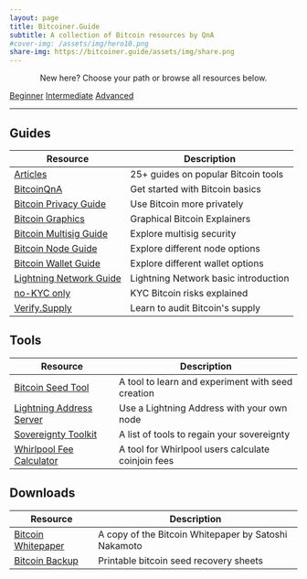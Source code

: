 ```yaml
---
layout: page
title: Bitcoiner.Guide
subtitle: A collection of Bitcoin resources by QnA
#cover-img: /assets/img/hero10.png
share-img: https://bitcoiner.guide/assets/img/share.png
---
```


<p style="text-align: center;">New here? Choose your path or browse all resources below.</p>

<div class="centered">
    <a class="btn btn-primary btn-lg get-started-btn" href="/beginner">Beginner</a>
    <a class="btn btn-primary btn-lg get-started-btn" href="/intermediate">Intermediate</a>
    <a class="btn btn-primary btn-lg get-started-btn" href="/advanced">Advanced</a>
  </div>

***

## Guides

| Resource                                                   | Description                                                                        |
|------------------------------------------------------------|------------------------------------------------------------------------------------|
| [Articles](/articles) | 25+ guides on popular Bitcoin tools |
| [BitcoinQnA](/qna) | Get started with Bitcoin basics |
| [Bitcoin Privacy Guide](/privacy) | Use Bitcoin more privately | 
| [Bitcoin Graphics](/graphics) | Graphical Bitcoin Explainers   |
| [Bitcoin Multisig Guide](/multisig) | Explore multisig security |
| [Bitcoin Node Guide](/node) | Explore different node options |
| [Bitcoin Wallet Guide](/wallet) | Explore different wallet options   |
| [Lightning Network Guide](/lightning) | Lightning Network basic introduction     |                                  
| [no-KYC only](/nokyconly) | KYC Bitcoin risks explained |
| [Verify.Supply](/verify) | Learn to audit Bitcoin's supply  |


## Tools

| Resource                                                   | Description                                                                        |
|------------------------------------------------------------|------------------------------------------------------------------------------------|
| [Bitcoin Seed Tool](/seed) | A tool to learn and experiment with seed creation |
| [Lightning Address Server](https://stacking.tips) | Use a Lightning Address with your own node |
| [Sovereignty Toolkit](/toolkit) | A list of tools to regain your sovereignty                |                            
| [Whirlpool Fee Calculator](/wpfees) | A tool for Whirlpool users calculate coinjoin fees |

## Downloads        

| Resource                                                   | Description                                                                        |
|------------------------------------------------------------|------------------------------------------------------------------------------------|
| [Bitcoin Whitepaper](/bitcoin.pdf) | A copy of the Bitcoin Whitepaper by Satoshi Nakamoto  |                             
| [Bitcoin Backup](/backup.pdf) | Printable bitcoin seed recovery sheets               |                              

                       

          


